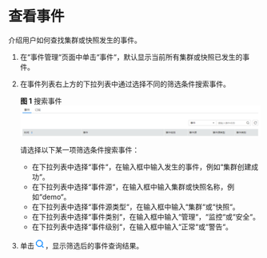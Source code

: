# 查看事件<a name="dws_01_0102"></a>

介绍用户如何查找集群或快照发生的事件。

1.  在“事件管理“页面中单击“事件“，默认显示当前所有集群或快照已发生的事件。
2.  在事件列表右上方的下拉列表中通过选择不同的筛选条件搜索事件。

    **图 1**  搜索事件<a name="fig1995949175011"></a>  
    ![](figures/搜索事件.png "搜索事件")

    请选择以下某一项筛选条件搜索事件：

    -   在下拉列表中选择“事件“，在输入框中输入发生的事件，例如“集群创建成功“。
    -   在下拉列表中选择“事件源“，在输入框中输入集群或快照名称，例如“demo“。
    -   在下拉列表中选择“事件源类型“，在输入框中输入“集群“或“快照“。
    -   在下拉列表中选择“事件类别“，在输入框中输入“管理“，“监控“或“安全“。
    -   在下拉列表中选择“事件级别“，在输入框中输入“正常“或“警告“。

3.  单击![](figures/zh-cn_image_0109727712.png)，显示筛选后的事件查询结果。

